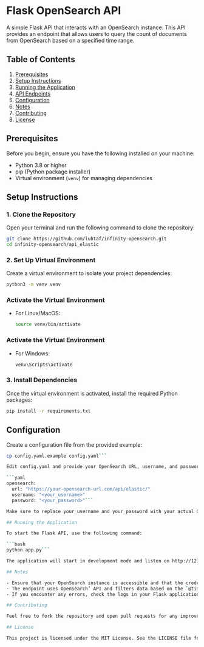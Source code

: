 # Flask OpenSearch API

A simple Flask API that interacts with an OpenSearch instance. This API provides an endpoint that allows users to query the count of documents from OpenSearch based on a specified time range.

## Table of Contents

1. [Prerequisites](#prerequisites)
2. [Setup Instructions](#setup-instructions)
3. [Running the Application](#running-the-application)
4. [API Endpoints](#api-endpoints)
5. [Configuration](#configuration)
6. [Notes](#notes)
7. [Contributing](#contributing)
8. [License](#license)

## Prerequisites

Before you begin, ensure you have the following installed on your machine:

- Python 3.8 or higher
- pip (Python package installer)
- Virtual environment (`venv`) for managing dependencies

## Setup Instructions

### 1. Clone the Repository

Open your terminal and run the following command to clone the repository:

```bash
git clone https://github.com/luhtaf/infinity-opensearch.git
cd infinity-opensearch/api_elastic
```

### 2. Set Up Virtual Environment

Create a virtual environment to isolate your project dependencies:

```bash
python3 -m venv venv
```

### Activate the Virtual Environment

- For Linux/MacOS:
  ```bash
  source venv/bin/activate
  ```
### Activate the Virtual Environment

- For Windows:
  ```bash
  venv\Scripts\activate
  ```
### 3. Install Dependencies

Once the virtual environment is activated, install the required Python packages:

```bash
pip install -r requirements.txt
```

## Configuration

Create a configuration file from the provided example:

```bash
cp config.yaml.example config.yaml```

Edit config.yaml and provide your OpenSearch URL, username, and password:

```yaml
opensearch:
  url: "https://your-opensearch-url.com/api/elastic/"
  username: "<your_username>"
  password: "<your_password>"```

Make sure to replace your_username and your_password with your actual OpenSearch credentials.

## Running the Application

To start the Flask API, use the following command:

```bash
python app.py```

The application will start in development mode and listen on http://127.0.0.1:5000/.

## Notes

- Ensure that your OpenSearch instance is accessible and that the credentials provided in `config.yaml` are correct.
- The endpoint uses OpenSearch’ API and filters data based on the `@timestamp` field. Adjust your queries accordingly based on your OpenSearch index mappings.
- If you encounter any errors, check the logs in your Flask application for more details.

## Contributing

Feel free to fork the repository and open pull requests for any improvements or additional features. Please ensure your code adheres to the existing style and includes appropriate tests where applicable.

## License

This project is licensed under the MIT License. See the LICENSE file for more information.
